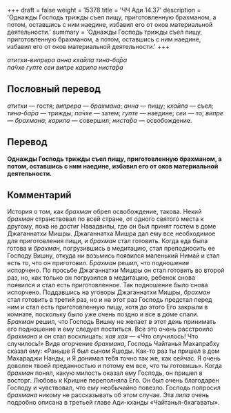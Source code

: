 +++
draft = false
weight = 15378
title = 'ЧЧ Ади 14.37'
description = 'Однажды Господь трижды съел пищу, приготовленную брахманом, а потом, оставшись с ним наедине, избавил его от оков материальной деятельности.'
summary = 'Однажды Господь трижды съел пищу, приготовленную брахманом, а потом, оставшись с ним наедине, избавил его от оков материальной деятельности.'
+++

_атитхи-випрера анна кха̄ила тина-ба̄ра  
па̄чхе гупте сеи випре карила ниста̄ра_

## Пословный перевод

_атитхи_ — гостя; _випрера_ — _брахмана_; _анна_ — пищу; _кха̄ила_ — съел; _тина_\-_ба̄ра_ — трижды; _па̄чхе_ — затем; _гупте_ — наедине; _сеи_ — то; _випре_ — _брахмана_; _карила_ — совершил; _ниста̄ра_ — освобождение.

## Перевод

**Однажды Господь трижды съел пищу, приготовленную брахманом, а потом, оставшись с ним наедине, избавил его от оков материальной деятельности.**

## Комментарий

История о том, как _брахман_ обрел освобождение, такова. Некий _брахман_ странствовал по всей стране, от одного святого места к другому, пока не достиг Навадвипы, где он был принят гостем в доме Джаганнатхи Мишры. Джаганнатха Мишра дал ему все необходимое для приготовления пищи, и _брахман_ стал готовить. Когда еда была готова и _брахман,_ погрузившись в медитацию, стал преподносить ее Господу Вишну, откуда ни возьмись появился маленький Нимай и стал есть то, что он приготовил. _Брахман_ решил, что подношение испорчено. По просьбе Джаганнатхи Мишры он стал готовить во второй раз, но, как только он погрузился в медитацию, ребенок снова появился и стал есть приготовленное. Так подношение было снова испорчено. Поддавшись на уговоры Джаганнатхи Мишры, _брахман_ стал готовить в третий раз, но и на этот раз Господь предстал перед ним и стал есть приготовленную пищу, хотя до этого Его закрыли в комнате, поскольку было уже очень поздно и все в доме спали. _Брахман_ решил, что Господь Вишну не желает в этот день принимать его подношение и ему следует поститься. Все это очень расстроило _брахмана_ и он стал восклицать: _хая хая —_ «Что случилось! Что случилось!» Видя огорчение _брахмана,_ Господь Чайтанья Махапрабху сказал ему: «Раньше Я был сыном Яшоды. Как-то раз ты пришел в дом Махараджи Нанды, и Я донимал тебя точно так же, как сейчас. Я очень доволен твоей преданностью и потому ем все, что ты готовишь». Когда _брахман_ понял, какую милость оказал ему Господь, он пришел в восторг. Любовь к Кришне переполняла Его. Он был очень благодарен Господу и чувствовал, что ему необычайно повезло. Господь попросил _брахмана_ никому не рассказывать об этом случае. Эта _лила_ очень подробно описана в третьей главе Ади-кханды «Чайтанья-бхагаваты».
